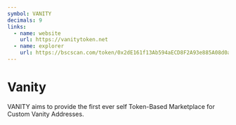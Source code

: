 ```yaml
---
symbol: VANITY
decimals: 9
links:
  - name: website
    url: https://vanitytoken.net
  - name: explorer
    url: https://bscscan.com/token/0x2dE161f13Ab594aECD8F2A93e885A08d0ad362c7
---
```


# Vanity

VANITY aims to provide the first ever self Token-Based Marketplace for Custom Vanity Addresses.
